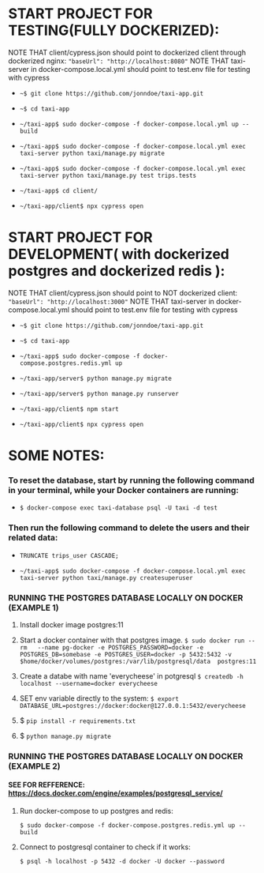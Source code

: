 # START PROJECT FOR TESTING(FULLY DOCKERIZED):

NOTE THAT client/cypress.json should point to dockerized client through dockerized nginx: `"baseUrl": "http://localhost:8080"`
NOTE THAT taxi-server in docker-compose.local.yml should point to test.env file for testing with cypress

- `~$ git clone https://github.com/jonndoe/taxi-app.git`

- `~$ cd taxi-app`

- `~/taxi-app$ sudo docker-compose -f docker-compose.local.yml up --build`

- `~/taxi-app$ sudo docker-compose -f docker-compose.local.yml exec taxi-server python taxi/manage.py migrate`

- `~/taxi-app$ sudo docker-compose -f docker-compose.local.yml exec taxi-server python taxi/manage.py test trips.tests`

- `~/taxi-app$ cd client/`

- `~/taxi-app/client$ npx cypress open`







# START PROJECT FOR DEVELOPMENT( with dockerized postgres and dockerized redis ):

NOTE THAT client/cypress.json should point to NOT dockerized client: `"baseUrl": "http://localhost:3000"`
NOTE THAT taxi-server in docker-compose.local.yml should point to test.env file for testing with cypress

- `~$ git clone https://github.com/jonndoe/taxi-app.git`

- `~$ cd taxi-app`

- `~/taxi-app$ sudo docker-compose -f docker-compose.postgres.redis.yml up`

- `~/taxi-app/server$ python manage.py migrate`

- `~/taxi-app/server$ python manage.py runserver`

- `~/taxi-app/client$ npm start`

- `~/taxi-app/client$ npx cypress open`

# SOME NOTES:
### To reset the database, start by running the following command in your terminal, while your Docker containers are running: 

- `$ docker-compose exec taxi-database psql -U taxi -d test`

### Then run the following command to delete the users and their related data:

- `TRUNCATE trips_user CASCADE;`

- `~/taxi-app$ sudo docker-compose -f docker-compose.local.yml exec taxi-server python taxi/manage.py createsuperuser`




### RUNNING THE POSTGRES DATABASE LOCALLY ON DOCKER (EXAMPLE 1)
1. Install docker image postgres:11

2. Start a docker container with that postgres image.
    `$ sudo docker run --rm   --name pg-docker -e POSTGRES_PASSWORD=docker -e POSTGRES_DB=somebase -e POSTGRES_USER=docker -p 5432:5432 -v $home/docker/volumes/postgres:/var/lib/postgresql/data  postgres:11`

3. Create a databe with name 'everycheese' in potgresql
    `$ createdb -h localhost --username=docker everycheese`


4. SET env variable directly to the system:
    `$ export DATABASE_URL=postgres://docker:docker@127.0.0.1:5432/everycheese`

5. $ `pip install -r requirements.txt`

6. $ `python manage.py migrate`

### RUNNING THE POSTGRES DATABASE LOCALLY ON DOCKER (EXAMPLE 2)

#### SEE FOR REFFERENCE: https://docs.docker.com/engine/examples/postgresql_service/

1. Run docker-compose to up postgres and redis:

    `$ sudo docker-compose -f docker-compose.postgres.redis.yml up --build`
    
2. Connect to postgresql container to check if it works:

    `$ psql -h localhost -p 5432 -d docker -U docker --password`